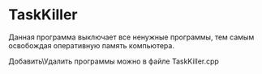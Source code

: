 # TaskKiller

Данная программа выключает все ненужные программы, тем самым освобождая оперативную память компьютера.

Добавить\Удалить программы можно в файле TaskKiller.cpp
